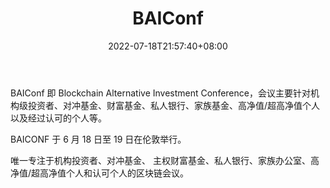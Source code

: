 ﻿---
weight: 
title: "BAIConf"
description: "BAIConf 即 Blockchain Alternative Investment Conference，会议主要针对机构级投资者、对冲基金、财富基金、私人银行、家族基金、高净值/超高净值个人以及经过认可的个人等"
date: 2022-07-18T21:57:40+08:00
lastmod: 2022-07-18T16:45:40+08:00
draft: false
authors: ["qianxun"]
featuredImage: "baiconf.jpg"
link: "https://baiconf.com"
tags: ["元宇宙社区","BAIConf"]
categories: ["navigation"]
navigation: ["元宇宙社区"]
lightgallery: true
toc: true
pinned: false
recommend: false
recommend1: false
---
BAIConf 即 Blockchain Alternative Investment Conference，会议主要针对机构级投资者、对冲基金、财富基金、私人银行、家族基金、高净值/超高净值个人以及经过认可的个人等。

BAICONF 于 6 月 18 日至 19 日在伦敦举行。

唯一专注于机构投资者、对冲基金、 主权财富基金、私人银行、家族办公室、高净值/超高净值个人和认可个人的区块链会议。

